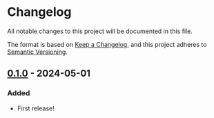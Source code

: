 # Changelog

All notable changes to this project will be documented in this file.

The format is based on [Keep a Changelog](https://keepachangelog.com/en/1.1.0/),
and this project adheres to [Semantic Versioning](https://semver.org/spec/v2.0.0.html).

## [0.1.0] - 2024-05-01

### Added

- First release!

[0.1.0]: https://github.com/infra-blocks/rs-changelog/releases/tag/v0.1.0
